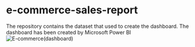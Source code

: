 # e-commerce-sales-report
The repository contains the dataset that used to create the dashboard.
The dashboard has been created by Microsoft Power BI
![E-commerce(dashboard)](https://github.com/zupos3/e-commerce-sales-report/assets/143289800/74c9b69b-3204-4d4f-b1c6-0830eeb6af4f)
